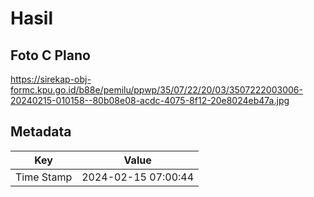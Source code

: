 # Hasil

## Foto C Plano

https://sirekap-obj-formc.kpu.go.id/b88e/pemilu/ppwp/35/07/22/20/03/3507222003006-20240215-010158--80b08e08-acdc-4075-8f12-20e8024eb47a.jpg


## Metadata

| Key        | Value               |
| ---------- | ------------------- |
| Time Stamp | 2024-02-15 07:00:44 |



